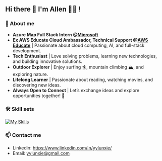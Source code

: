 ## Hi there 👋 I'm Allen 🏄‍♂️ !

### 🔭 About me
- **Azure Map Full Stack Intern @[Microsoft]()**
- **Ex AWS Educate Cloud Ambassador, Technical Support @[AWS Educate]()** | Passionate about cloud computing, AI, and full-stack development.
- **Tech Enthusiast** | Love solving problems, learning new technologies, and building innovative solutions.
- **Outdoor Explorer** | Enjoy surfing 🏄, mountain climbing 🏔️, and exploring nature.
- **Lifelong Learner** | Passionate about reading, watching movies, and discovering new ideas.
- **Always Open to Connect** | Let’s exchange ideas and explore opportunities together! 🚀

### 🛠️ Skill sets

[![My Skills](https://skillicons.dev/icons?i=py,docker,pytorch,opencv,react,aws,arduino,raspberrypi)](https://skillicons.dev)

### 📫 Contact me

- Linkedin: https://www.linkedin.com/in/yylunxie/
- Email: yylunxie@gmail.com
